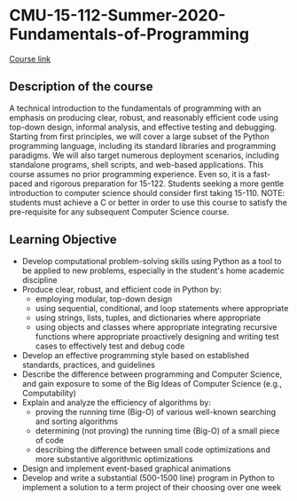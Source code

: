 # CMU-15-112-Summer-2020-Fundamentals-of-Programming
[Course link](https://www.cs.cmu.edu/~112/index.html)

## Description of the course
A technical introduction to the fundamentals of programming with an emphasis on producing clear, robust, and reasonably efficient code using top-down design, informal analysis, and effective testing and debugging. 
Starting from first principles, we will cover a large subset of the Python programming language, including its standard libraries and programming paradigms. 
We will also target numerous deployment scenarios, including standalone programs, shell scripts, and web-based applications. 
This course assumes no prior programming experience. Even so, it is a fast-paced and rigorous preparation for 15-122. Students seeking a more gentle introduction to computer science should consider first taking 15-110. 
NOTE: students must achieve a C or better in order to use this course to satisfy the pre-requisite for any subsequent Computer Science course.

## Learning Objective
* Develop computational problem-solving skills using Python as a tool to be applied to new problems, especially in the student's home academic discipline
* Produce clear, robust, and efficient code in Python by: 
  * employing modular, top-down design
  * using sequential, conditional, and loop statements where appropriate
  * using strings, lists, tuples, and dictionaries where appropriate
  * using objects and classes where appropriate
integrating recursive functions where appropriate
proactively designing and writing test cases to effectively test and debug code
* Develop an effective programming style based on established standards, practices, and guidelines
* Describe the difference between programming and Computer Science, and gain exposure to some of the Big Ideas of Computer Science (e.g., Computability)
* Explain and analyze the efficiency of algorithms by:
  * proving the running time (Big-O) of various well-known searching and sorting algorithms
  * determining (not proving) the running time (Big-O) of a small piece of code
  * describing the difference between small code optimizations and more substantive algorithmic optimizations
* Design and implement event-based graphical animations
* Develop and write a substantial (500-1500 line) program in Python to implement a solution to a term project of their choosing over one week

